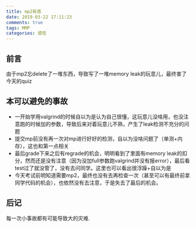 ```yaml
---
title: mp2有感
date: 2019-03-22 17:11:23
comments: true
tags: MMP
categories: 感性
---
```


## 前言
由于mp2忘delete了一堆东西，导致写了一堆memory leak的玩意儿，最终害了今天的quiz

## 本可以避免的事故
- 一开始学用valgrind的时候自以为是认为自己很懂，这玩意儿没啥用，也没注意跑的时候加的参数，导致后来对着玩意儿不熟，产生了leak检测不充分的问题
- 提交mp前没有再一次对mp进行好好的检测，自以为没啥问题了（单测+内存），这也和第一点相关
- 最后grade下来之后有regrade的机会，明明看到了里面有memory leak的扣分，然而还是没有注意（因为没加full参数跑valgrind并没有报error），最后看test过了就没管了，没有去问同学。这里也可以看出很浮躁+自以为是
- 今天考试前明知道需要mp2，最终也没有去再检查一次（甚至可以有最终前拿同学代码的机会），也依然没有去注意，于是失去了最后的机会。

## 后记
每一次小事故都有可能导致大的灾难.
